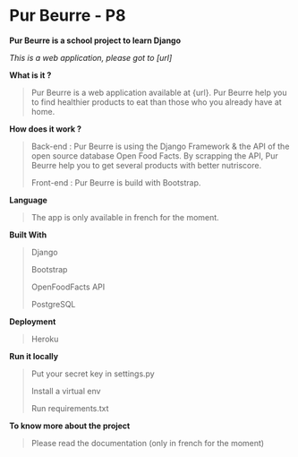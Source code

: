 # Pur Beurre - P8

**Pur Beurre is a school project to learn Django**

*This is a web application, please got to [url]*

**What is it ?**
>Pur Beurre is a web application available at {url}. Pur Beurre help you to find healthier products to eat than those who you already have at home. 

**How does it work ?**
> Back-end : Pur Beurre is using the Django Framework & the API of the open source database Open Food Facts. By scrapping the API, Pur Beurre help you to get several products with better nutriscore. 
>
> Front-end : Pur Beurre is build with Bootstrap.

**Language**
>The app is only available in french for the moment.

**Built With**
>Django
>
>Bootstrap
>
>OpenFoodFacts API
>
>PostgreSQL

**Deployment**
>Heroku

**Run it locally**
> Put your secret key in settings.py
>
> Install a virtual env
>
> Run requirements.txt

**To know more about the project**
> Please read the documentation (only in french for the moment)